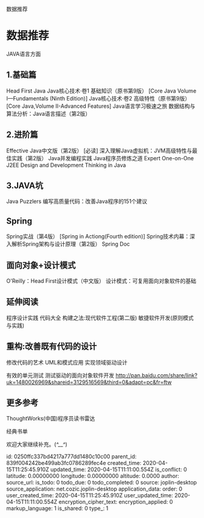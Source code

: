 数据推荐

# 数据推荐

JAVA语言方面

## 1.基础篇
Head First Java
Java核心技术·卷1 基础知识（原书第9版） [Core Java Volume I—Fundamentals (Ninth Edition)]
Java核心技术·卷2 高级特性（原书第9版） [Core Java,Volume II-Advanced Features]
Java语言学习极速之旅
数据结构与算法分析：Java语言描述（第2版）
## 2.进阶篇
Effective Java中文版（第2版） [必读]
深入理解Java虚拟机：JVM高级特性与最佳实践（第2版）
Java并发编程实践
Java程序员修炼之道
Expert One-on-One J2EE Design and Development
Thinking in Java
## 3.JAVA坑
Java Puzzlers
编写高质量代码：改善Java程序的151个建议
## Spring
Spring实战（第4版） [Spring in Actiong(Fourth edition)]
Spring技术内幕：深入解析Spring架构与设计原理（第2版）
Spring Doc
## 面向对象+设计模式
O'Reilly：Head First设计模式（中文版）
设计模式：可复用面向对象软件的基础
## 延伸阅读
程序设计实践
代码大全
构建之法:现代软件工程(第二版)
敏捷软件开发(原则模式与实践)
 
## 重构:改善既有代码的设计
修改代码的艺术
UML和模式应用
实现领域驱动设计
 
有效的单元测试
测试驱动的面向对象软件开发  http://pan.baidu.com/share/link?uk=1480026969&shareid=3129516569&third=0&adapt=pc&fr=ftw
## 更多参考
ThoughtWorks(中国)程序员读书雷达

经典书单

 

欢迎大家继续补充。(*^__^*) 

id: 0250ffc337bd4217a777dd1480c10c00
parent_id: 839f004242be499ab3fc0786289fec4e
created_time: 2020-04-15T11:25:45.910Z
updated_time: 2020-04-15T11:11:00.554Z
is_conflict: 0
latitude: 0.00000000
longitude: 0.00000000
altitude: 0.0000
author: 
source_url: 
is_todo: 0
todo_due: 0
todo_completed: 0
source: joplin-desktop
source_application: net.cozic.joplin-desktop
application_data: 
order: 0
user_created_time: 2020-04-15T11:25:45.910Z
user_updated_time: 2020-04-15T11:11:00.554Z
encryption_cipher_text: 
encryption_applied: 0
markup_language: 1
is_shared: 0
type_: 1